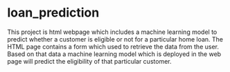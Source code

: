 # loan_prediction
This project is html webpage which includes a machine learning model to predict whether a customer is eligible or not for a particular home loan.
The HTML page contains a form which used to retrieve the data from the user. Based on that data a machine learning model which is deployed in the web page will predict the eligibility of that particular customer.

